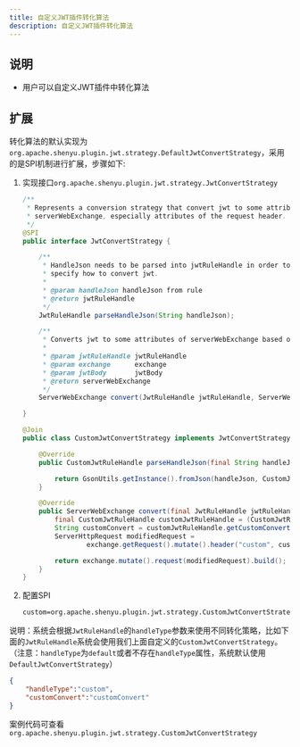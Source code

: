 ```yaml
---
title: 自定义JWT插件转化算法
description: 自定义JWT插件转化算法
---
```




## 说明

+ 用户可以自定义JWT插件中转化算法



## 扩展

  转化算法的默认实现为 `org.apache.shenyu.plugin.jwt.strategy.DefaultJwtConvertStrategy`，采用的是SPI机制进行扩展，步骤如下:

1. 实现接口`org.apache.shenyu.plugin.jwt.strategy.JwtConvertStrategy`

   ```java
   /**
    * Represents a conversion strategy that convert jwt to some attributes of
    * serverWebExchange, especially attributes of the request header.
    */
   @SPI
   public interface JwtConvertStrategy {
   
       /**
        * HandleJson needs to be parsed into jwtRuleHandle in order to
        * specify how to convert jwt.
        *
        * @param handleJson handleJson from rule
        * @return jwtRuleHandle
        */
       JwtRuleHandle parseHandleJson(String handleJson);
   
       /**
        * Converts jwt to some attributes of serverWebExchange based on jwtRuleHandle.
        *
        * @param jwtRuleHandle jwtRuleHandle
        * @param exchange      exchange
        * @param jwtBody       jwtBody
        * @return serverWebExchange
        */
       ServerWebExchange convert(JwtRuleHandle jwtRuleHandle, ServerWebExchange exchange, Map<String, Object> jwtBody);
   
   }
   ```

    ```java
    @Join
    public class CustomJwtConvertStrategy implements JwtConvertStrategy {
    
        @Override
        public CustomJwtRuleHandle parseHandleJson(final String handleJson) {
    
            return GsonUtils.getInstance().fromJson(handleJson, CustomJwtRuleHandle.class);
        }
    
        @Override
        public ServerWebExchange convert(final JwtRuleHandle jwtRuleHandle, final ServerWebExchange exchange, final Map<String, Object> jwtBody) {
            final CustomJwtRuleHandle customJwtRuleHandle = (CustomJwtRuleHandle) jwtRuleHandle;
            String customConvert = customJwtRuleHandle.getCustomConvert();
            ServerHttpRequest modifiedRequest =
                    exchange.getRequest().mutate().header("custom", customConvert).build();
    
            return exchange.mutate().request(modifiedRequest).build();
        }
    }
    
    ```

   

2. 配置SPI

   ```tex
   custom=org.apache.shenyu.plugin.jwt.strategy.CustomJwtConvertStrategy
   ```



说明：系统会根据`JwtRuleHandle`的`handleType`参数来使用不同转化策略，比如下面的`JwtRuleHandle`系统会使用我们上面自定义的`CustomJwtConvertStrategy`。（注意：`handleType`为`default`或者不存在`handleType`属性，系统默认使用`DefaultJwtConvertStrategy`）

```json
{
    "handleType":"custom",
 	"customConvert":"customConvert"
}
```

案例代码可查看`org.apache.shenyu.plugin.jwt.strategy.CustomJwtConvertStrategy`

